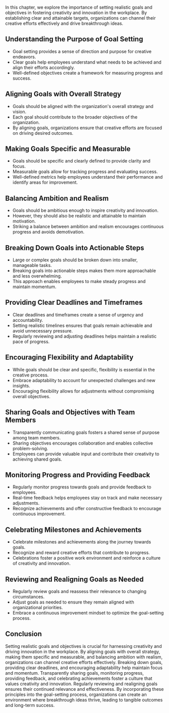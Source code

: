 
In this chapter, we explore the importance of setting realistic goals and objectives in fostering creativity and innovation in the workplace. By establishing clear and attainable targets, organizations can channel their creative efforts effectively and drive breakthrough ideas.

Understanding the Purpose of Goal Setting
-----------------------------------------

* Goal setting provides a sense of direction and purpose for creative endeavors.
* Clear goals help employees understand what needs to be achieved and align their efforts accordingly.
* Well-defined objectives create a framework for measuring progress and success.

Aligning Goals with Overall Strategy
------------------------------------

* Goals should be aligned with the organization's overall strategy and vision.
* Each goal should contribute to the broader objectives of the organization.
* By aligning goals, organizations ensure that creative efforts are focused on driving desired outcomes.

Making Goals Specific and Measurable
------------------------------------

* Goals should be specific and clearly defined to provide clarity and focus.
* Measurable goals allow for tracking progress and evaluating success.
* Well-defined metrics help employees understand their performance and identify areas for improvement.

Balancing Ambition and Realism
------------------------------

* Goals should be ambitious enough to inspire creativity and innovation.
* However, they should also be realistic and attainable to maintain motivation.
* Striking a balance between ambition and realism encourages continuous progress and avoids demotivation.

Breaking Down Goals into Actionable Steps
-----------------------------------------

* Large or complex goals should be broken down into smaller, manageable tasks.
* Breaking goals into actionable steps makes them more approachable and less overwhelming.
* This approach enables employees to make steady progress and maintain momentum.

Providing Clear Deadlines and Timeframes
----------------------------------------

* Clear deadlines and timeframes create a sense of urgency and accountability.
* Setting realistic timelines ensures that goals remain achievable and avoid unnecessary pressure.
* Regularly reviewing and adjusting deadlines helps maintain a realistic pace of progress.

Encouraging Flexibility and Adaptability
----------------------------------------

* While goals should be clear and specific, flexibility is essential in the creative process.
* Embrace adaptability to account for unexpected challenges and new insights.
* Encouraging flexibility allows for adjustments without compromising overall objectives.

Sharing Goals and Objectives with Team Members
----------------------------------------------

* Transparently communicating goals fosters a shared sense of purpose among team members.
* Sharing objectives encourages collaboration and enables collective problem-solving.
* Employees can provide valuable input and contribute their creativity to achieving shared goals.

Monitoring Progress and Providing Feedback
------------------------------------------

* Regularly monitor progress towards goals and provide feedback to employees.
* Real-time feedback helps employees stay on track and make necessary adjustments.
* Recognize achievements and offer constructive feedback to encourage continuous improvement.

Celebrating Milestones and Achievements
---------------------------------------

* Celebrate milestones and achievements along the journey towards goals.
* Recognize and reward creative efforts that contribute to progress.
* Celebrations foster a positive work environment and reinforce a culture of creativity and innovation.

Reviewing and Realigning Goals as Needed
----------------------------------------

* Regularly review goals and reassess their relevance to changing circumstances.
* Adjust goals as needed to ensure they remain aligned with organizational priorities.
* Embrace a continuous improvement mindset to optimize the goal-setting process.

Conclusion
----------

Setting realistic goals and objectives is crucial for harnessing creativity and driving innovation in the workplace. By aligning goals with overall strategy, making them specific and measurable, and balancing ambition with realism, organizations can channel creative efforts effectively. Breaking down goals, providing clear deadlines, and encouraging adaptability help maintain focus and momentum. Transparently sharing goals, monitoring progress, providing feedback, and celebrating achievements foster a culture that values creativity and innovation. Regularly reviewing and realigning goals ensures their continued relevance and effectiveness. By incorporating these principles into the goal-setting process, organizations can create an environment where breakthrough ideas thrive, leading to tangible outcomes and long-term success.
